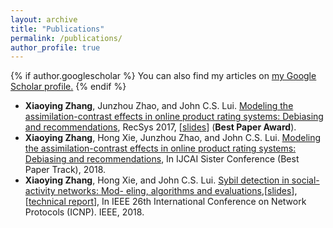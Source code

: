 ```yaml
---
layout: archive
title: "Publications"
permalink: /publications/
author_profile: true
---
```


{% if author.googlescholar %}
  You can also find my articles on <u><a href="{{author.googlescholar}}">my Google Scholar profile</a>.</u>
{% endif %}

 + **Xiaoying Zhang**, Junzhou Zhao, and John C.S. Lui. [Modeling the assimilation-contrast effects in
online product rating systems: Debiasing and recommendations](https://xiaoyinggit.github.io/files/recsys_2017_paper.pdf), RecSys 2017, \[[slides](https://xiaoyinggit.github.io/files/Recsys%202017.pdf)\] (**Best Paper Award**).
 + **Xiaoying Zhang**, Hong Xie, Junzhou Zhao, and John C.S. Lui. [Modeling the assimilation-contrast
effects in online product rating systems: Debiasing and recommendations](https://xiaoyinggit.github.io/files/ijcai18.pdf), In IJCAI Sister
Conference (Best Paper Track), 2018.
 + **Xiaoying Zhang**, Hong Xie, and John C.S. Lui. [Sybil detection in social-activity networks: Mod-
eling, algorithms and evaluations](https://xiaoyinggit.github.io/files/ICNP_2018.pdf),\[[slides](https://xiaoyinggit.github.io/files/ICNP2018.pdf)\],\[[technical report](https://xiaoyinggit.github.io/files/SybilTR.pdf)\], In IEEE 26th International Conference on Network Protocols
(ICNP). IEEE, 2018.
